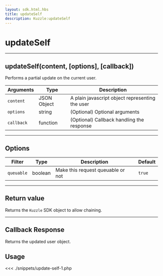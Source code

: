 ```yaml
---
layout: sdk.html.hbs
title: updateSelf
description: Kuzzle:updateSelf
---
```


# updateSelf

---

## updateSelf(content, [options], [callback])

Performs a partial update on the current user.

| Arguments  | Type        | Description                                     |
| ---------- | ----------- | ----------------------------------------------- |
| `content`  | JSON Object | A plain javascript object representing the user |
| `options`  | string      | (Optional) Optional arguments                   |
| `callback` | function    | (Optional) Callback handling the response       |

---

## Options

| Filter     | Type    | Description                       | Default |
| ---------- | ------- | --------------------------------- | ------- |
| `queuable` | boolean | Make this request queuable or not | `true`  |

---

## Return value

Returns the `Kuzzle` SDK object to allow chaining.

---

## Callback Response

Returns the updated user object.

## Usage

<<< ./snippets/update-self-1.php
